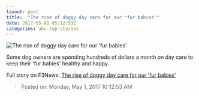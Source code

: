 ```yaml
---
layout: post
title:  "The rise of doggy day care for our 'fur babies'"
date: 2017-05-01 05:12:53Z
categories: abc-top-stories
---
```


![The rise of doggy day care for our 'fur babies'](http://www.abc.net.au/news/image/8486194-1x1-700x700.jpg)

Some dog owners are spending hundreds of dollars a month on day care to keep their 'fur babies' healthy and happy.


Full story on F3News: [The rise of doggy day care for our 'fur babies'](http://www.f3nws.com/n/FfgcTF)

> Posted on: Monday, May 1, 2017 10:12:53 AM
